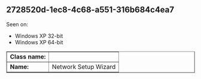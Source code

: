 ## 2728520d-1ec8-4c68-a551-316b684c4ea7

Seen on:
* Windows XP 32-bit
* Windows XP 64-bit

<table border="1" class="docutils">
  <tbody>
    <tr>
      <td><b>Class name:</b></td>
      <td>&nbsp;</td>
    </tr>
    <tr>
      <td><b>Name:</b></td>
      <td>Network Setup Wizard</td>
    </tr>
  </tbody>
</table>

